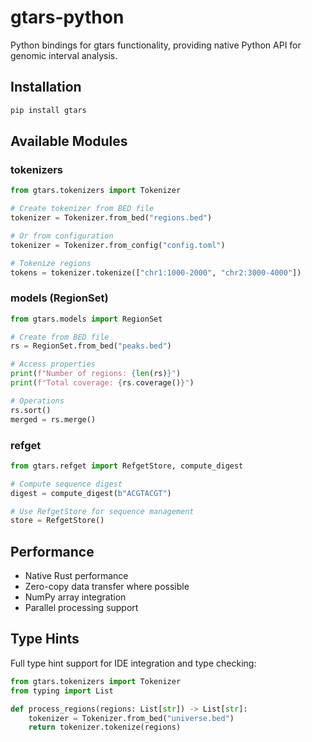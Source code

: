 # gtars-python

Python bindings for gtars functionality, providing native Python API for genomic interval analysis.

## Installation

```bash
pip install gtars
```

## Available Modules

### tokenizers
```python
from gtars.tokenizers import Tokenizer

# Create tokenizer from BED file
tokenizer = Tokenizer.from_bed("regions.bed")

# Or from configuration
tokenizer = Tokenizer.from_config("config.toml")

# Tokenize regions
tokens = tokenizer.tokenize(["chr1:1000-2000", "chr2:3000-4000"])
```

### models (RegionSet)
```python
from gtars.models import RegionSet

# Create from BED file
rs = RegionSet.from_bed("peaks.bed")

# Access properties
print(f"Number of regions: {len(rs)}")
print(f"Total coverage: {rs.coverage()}")

# Operations
rs.sort()
merged = rs.merge()
```

### refget
```python
from gtars.refget import RefgetStore, compute_digest

# Compute sequence digest
digest = compute_digest(b"ACGTACGT")

# Use RefgetStore for sequence management
store = RefgetStore()
```

## Performance

- Native Rust performance
- Zero-copy data transfer where possible
- NumPy array integration
- Parallel processing support

## Type Hints

Full type hint support for IDE integration and type checking:
```python
from gtars.tokenizers import Tokenizer
from typing import List

def process_regions(regions: List[str]) -> List[str]:
    tokenizer = Tokenizer.from_bed("universe.bed")
    return tokenizer.tokenize(regions)
```